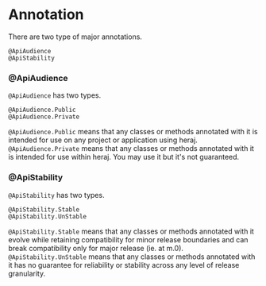 # Annotation

There are two type of major annotations.
```
@ApiAudience
@ApiStability
```

### @ApiAudience
`@ApiAudience` has two types.
```
@ApiAudience.Public
@ApiAudience.Private
```
`@ApiAudience.Public` means that any classes or methods annotated with it is intended for use on any project or application using heraj.  
`@ApiAudience.Private` means that any classes or methods annotated with it is intended for use within heraj. You may use it but it's not guaranteed.


### @ApiStability
`@ApiStability` has two types.
```
@ApiStability.Stable
@ApiStability.UnStable
```
`@ApiStability.Stable` means that any classes or methods annotated with it evolve while retaining compatibility for minor release boundaries and can break compatibility only for major release (ie. at m.0).  
`@ApiStability.UnStable` means that any classes or methods annotated with it has no guarantee for reliability or stability across any level of release granularity.
